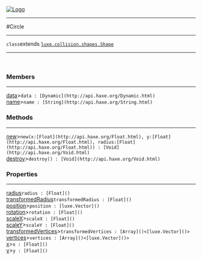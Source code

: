 
[![Logo](../../../../images/logo.png)](../../../../api/index.html)

---



#Circle



---

`class`extends <code><span>[luxe.collision.shapes.Shape]()</span></code>
<span class="meta">

</span>


---

&nbsp;
&nbsp;

<h3>Members</h3> <hr/><span class="member apipage">
            <a name="data"><a class="lift" href="#data">data</a></a><a title="inherited from luxe.collision.shapes.Shape" class="tooltip inherited">&gt;</a><code class="signature apipage">data : [Dynamic](http://api.haxe.org/Dynamic.html)</code><br/></span>
        <span class="small_desc_flat"></span><span class="member apipage">
            <a name="name"><a class="lift" href="#name">name</a></a><a title="inherited from luxe.collision.shapes.Shape" class="tooltip inherited">&gt;</a><code class="signature apipage">name : [String](http://api.haxe.org/String.html)</code><br/></span>
        <span class="small_desc_flat"></span>

<h3>Methods</h3> <hr/><span class="method apipage">
            <a name="new"><a class="lift" href="#new">new</a></a><a title="inherited from luxe.collision.shapes.Shape" class="tooltip inherited">&gt;</a><code class="signature apipage">new(x:<span>[Float](http://api.haxe.org/Float.html)</span>, y:<span>[Float](http://api.haxe.org/Float.html)</span>, radius:<span>[Float](http://api.haxe.org/Float.html)</span>) : [Void](http://api.haxe.org/Void.html)</code><br/><span class="small_desc_flat"></span>
        </span>
    <span class="method apipage">
            <a name="destroy"><a class="lift" href="#destroy">destroy</a></a><a title="inherited from luxe.collision.shapes.Shape" class="tooltip inherited">&gt;</a><code class="signature apipage">destroy() : [Void](http://api.haxe.org/Void.html)</code><br/><span class="small_desc_flat"></span>
        </span>
    

<h3>Properties</h3> <hr/><span class="property apipage">
            <a name="radius"><a class="lift" href="#radius">radius</a></a><code class="signature apipage">radius : [Float]()</code><br/><span class="small_desc_flat"></span>
        </span><span class="property apipage">
            <a name="transformedRadius"><a class="lift" href="#transformedRadius">transformedRadius</a></a><code class="signature apipage">transformedRadius : [Float]()</code><br/><span class="small_desc_flat"></span>
        </span><span class="property apipage">
            <a name="position"><a class="lift" href="#position">position</a></a><a title="inherited from luxe.collision.shapes.Shape" class="tooltip inherited">&gt;</a><code class="signature apipage">position : [luxe.Vector]()</code><br/><span class="small_desc_flat"></span>
        </span><span class="property apipage">
            <a name="rotation"><a class="lift" href="#rotation">rotation</a></a><a title="inherited from luxe.collision.shapes.Shape" class="tooltip inherited">&gt;</a><code class="signature apipage">rotation : [Float]()</code><br/><span class="small_desc_flat"></span>
        </span><span class="property apipage">
            <a name="scaleX"><a class="lift" href="#scaleX">scaleX</a></a><a title="inherited from luxe.collision.shapes.Shape" class="tooltip inherited">&gt;</a><code class="signature apipage">scaleX : [Float]()</code><br/><span class="small_desc_flat"></span>
        </span><span class="property apipage">
            <a name="scaleY"><a class="lift" href="#scaleY">scaleY</a></a><a title="inherited from luxe.collision.shapes.Shape" class="tooltip inherited">&gt;</a><code class="signature apipage">scaleY : [Float]()</code><br/><span class="small_desc_flat"></span>
        </span><span class="property apipage">
            <a name="transformedVertices"><a class="lift" href="#transformedVertices">transformedVertices</a></a><a title="inherited from luxe.collision.shapes.Shape" class="tooltip inherited">&gt;</a><code class="signature apipage">transformedVertices : [Array]()&lt;[luxe.Vector]()&gt;</code><br/><span class="small_desc_flat"></span>
        </span><span class="property apipage">
            <a name="vertices"><a class="lift" href="#vertices">vertices</a></a><a title="inherited from luxe.collision.shapes.Shape" class="tooltip inherited">&gt;</a><code class="signature apipage">vertices : [Array]()&lt;[luxe.Vector]()&gt;</code><br/><span class="small_desc_flat"></span>
        </span><span class="property apipage">
            <a name="x"><a class="lift" href="#x">x</a></a><a title="inherited from luxe.collision.shapes.Shape" class="tooltip inherited">&gt;</a><code class="signature apipage">x : [Float]()</code><br/><span class="small_desc_flat"></span>
        </span><span class="property apipage">
            <a name="y"><a class="lift" href="#y">y</a></a><a title="inherited from luxe.collision.shapes.Shape" class="tooltip inherited">&gt;</a><code class="signature apipage">y : [Float]()</code><br/><span class="small_desc_flat"></span>
        </span>

&nbsp;
&nbsp;
&nbsp;